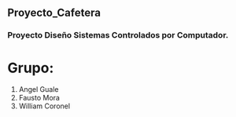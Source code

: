 ## Proyecto_Cafetera
### Proyecto Diseño Sistemas Controlados por Computador.

# Grupo:
1.  Angel Guale
2.  Fausto Mora 
3.  William Coronel

